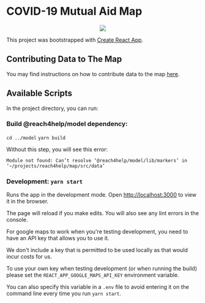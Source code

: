 # COVID-19 Mutual Aid Map

<p align="center">
  <img src="../branding/banners/swarm_banner_map_alt.png">
</p>

This project was bootstrapped with [Create React App](https://github.com/facebook/create-react-app).

## Contributing Data to The Map

You may find instructions on how to contribute data to the map [here](src/data/README.md).

## Available Scripts

In the project directory, you can run:

### Build @reach4help/model dependency:

`cd ../model` `yarn build`

Without this step, you will see this error:

```
Module not found: Can’t resolve ‘@reach4help/model/lib/markers’ in ‘~/projects/reach4help/map/src/data’
```

### Development: `yarn start`

Runs the app in the development mode. Open [http://localhost:3000](http://localhost:3000) to view it in the browser.

The page will reload if you make edits. You will also see any lint errors in the console.

For google maps to work when you're testing development, you need to have an API key that allows you to use it.

We don't include a key that is permitted to be used locally as that would incur costs for us.

To use your own key when testing development (or when running the build) please set the `REACT_APP_GOOGLE_MAPS_API_KEY` environment variable.

You can also specify this variable in a `.env` file to avoid entering it on the command line every time you run `yarn start`.
